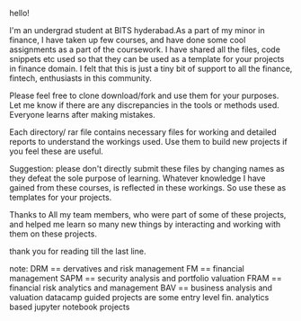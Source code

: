 hello!

I'm an undergrad student at BITS hyderabad.As a part of my minor in finance, I have taken up few courses, and have done some cool assignments as a part of the coursework. I have shared all the files, code snippets etc used so that they can be used as a template for your projects in finance domain. I felt that this is just a tiny bit of support to all the finance, fintech, enthusiasts in this community.

Please feel free to clone download/fork and use them for your purposes. Let me know if there are any discrepancies in the tools or methods used. Everyone learns after making mistakes.

Each directory/ rar file contains necessary files for working and detailed reports to understand the workings used. Use them to build new projects if you feel these are useful.

Suggestion: please don't directly submit these files by changing names as they defeat the sole purpose of learning. Whatever knowledge I have gained from these courses, is reflected in these workings. So use these as templates for your projects.

Thanks to All my team members, who were part of some of these projects, and helped me learn so many new things by interacting and working with them on these projects.

thank you for reading till the last line.

note:
DRM == dervatives and risk management
FM == financial management
SAPM == security analysis and portfolio valuation
FRAM == financial risk analytics and management
BAV == business analysis and valuation
datacamp guided projects are some entry level fin. analytics based jupyter notebook projects
